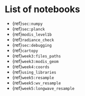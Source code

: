 # List of notebooks

* {ref}`sec:numpy`
* {ref}`sec:planck`
* {ref}`modis_level1b`
* {ref}`radiance_check`
* {ref}`sec:debugging`
* {ref}`cartopy`
* {ref}`week3:files_paths`
* {ref}`week3:modis_geom`
* {ref}`week4:coords`
* {ref}`using_libraries`
* {ref}`week5:resample`
* {ref}`week5:wv_resample`
* {ref}`week5:longwave_resample`
